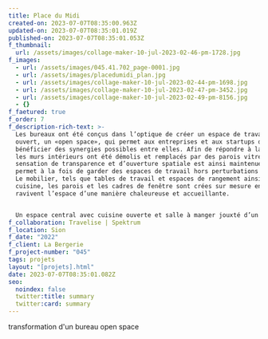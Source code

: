 ```yaml
---
title: Place du Midi
created-on: 2023-07-07T08:35:00.963Z
updated-on: 2023-07-07T08:35:01.019Z
published-on: 2023-07-07T08:35:01.053Z
f_thumbnail:
  url: /assets/images/collage-maker-10-jul-2023-02-46-pm-1728.jpg
f_images:
  - url: /assets/images/045.41.702_page-0001.jpg
  - url: /assets/images/placedumidi_plan.jpg
  - url: /assets/images/collage-maker-10-jul-2023-02-44-pm-1698.jpg
  - url: /assets/images/collage-maker-10-jul-2023-02-47-pm-3452.jpg
  - url: /assets/images/collage-maker-10-jul-2023-02-49-pm-8156.jpg
  - {}
f_faetured: true
f_order: 7
f_description-rich-text: >-
  Les bureaux ont été conçus dans l’optique de créer un espace de travail
  ouvert, un «open space», qui permet aux entreprises et aux startups de pouvoir
  bénéficier des synergies possibles entre elles. Afin de répondre à la demande,
  les murs intérieurs ont été démolis et remplacés par des parois vitrées. La
  sensation de transparence et d’ouverture spatiale est ainsi maintenue et
  permet à la fois de garder des espaces de travail hors perturbations sonores.
  Le mobilier, tels que tables de travail et espaces de rangement ainsi que la
  cuisine, les parois et les cadres de fenêtre sont crées sur mesure en bois et
  ravivent l’espace d’une manière chaleureuse et accueillante.


  Un espace central avec cuisine ouverte et salle à manger jouxté d’un espace de jeux et repos ont été pensés offrant un cadre de travail agréable. Pour permettre une privacité au sein de cet espace ouvert, comme les réunions, quelques espaces fermés sont conçus.
f_collaboration: Travelise | Spektrum
f_location: Sion
f_date: "2022"
f_client: La Bergerie
f_project-number: "045"
tags: projets
layout: "[projets].html"
date: 2023-07-07T08:35:01.082Z
seo:
  noindex: false
  twitter:title: summary
  twitter:card: summary
---
```

t﻿ransformation d'un bureau open space